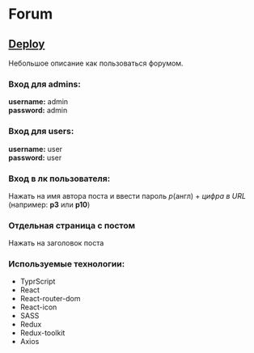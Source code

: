 # Forum

## [Deploy](https://my-forum.netlify.app)

Небольшое описание как пользоваться форумом.

### Вход для admins:

**username:** admin<br>
**password:** admin

### Вход для users:

**username:** user<br>
**password:** user<br>

### Вход в лк пользователя:

Нажать на имя автора поста и ввести пароль _p_(англ) + _цифра в URL_ (например: **p3** или **p10**)

### Отдельная страница с постом

Нажать на заголовок поста

### Используемые технологии:

- TyprScript
- React
- React-router-dom
- React-icon
- SASS
- Redux
- Redux-toolkit
- Axios

